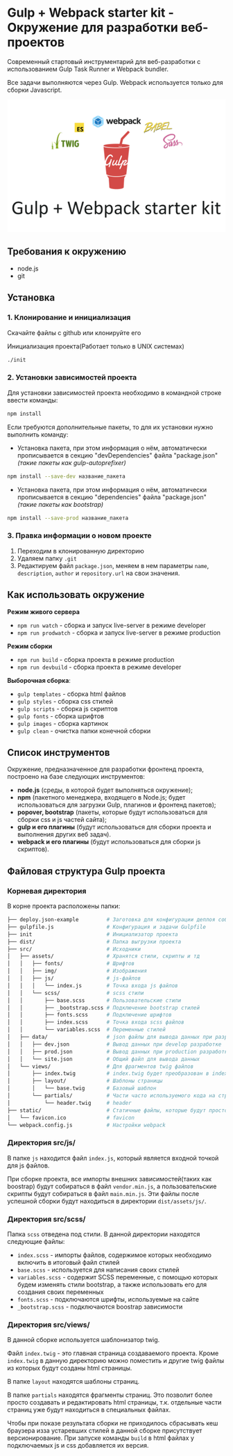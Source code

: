 # Gulp + Webpack starter kit - Окружение для разработки веб-проектов

Современный стартовый инструментарий для веб-разработки с использованием Gulp Task Runner и Webpack bundler.

Все задачи выполняются через Gulp. Webpack используется только для сборки Javascript.

![](src/assets/img/gwst.png)

## Требования к окружению

- node.js
- git

## Установка

### 1. Клонирование и инициализация

Скачайте файлы с github или клонируйте его

Инициализация проекта(Работает только в UNIX системах)

```bash
./init
```

### 2. Установки зависимостей проекта

Для установки зависимостей проекта необходимо в командной строке ввести команды:

```bash
npm install
```

Если требуются дополнительные пакеты, то для их установки нужно выполнить команду:

- Установка пакета, при этом информация о нём, автоматически прописывается в секцию "devDependencies" файла "package.json" _(такие пакеты как gulp-autoprefixer)_

```bash
npm install --save-dev название_пакета
```

- Установка пакета, при этом информация о нём, автоматически прописывается в секцию "dependencies" файла "package.json" _(такие пакеты как bootstrap)_

```bash
npm install --save-prod название_пакета
```

### 3. Правка информации о новом проекте

1. Переходим в клонированную директорию
2. Удаляем папку `.git`
3. Редактируем файл `package.json`, меняем в нем параметры `name`, `description`, `author` и `repository.url` на свои значения.

## Как использовать окружение

**Режим живого сервера**

- `npm run watch` - сборка и запуск live-server в режиме developer
- `npm run prodwatch` - сборка и запуск live-server в режиме production

**Режим сборки**

- `npm run build` - сборка проекта в режиме production
- `npm run devbuild` - сборка проекта в режиме developer

**Выборочная сборка**:

- `gulp templates` - сборка html файлов
- `gulp styles` - сборка css стилей
- `gulp scripts` - сборка js скриптов
- `gulp fonts` - сборка шрифтов
- `gulp images` - сборка картинок
- `gulp clean` - очистка папки конечной сборки

## Список инструментов

Окружение, предназначенное для разработки фронтенд проекта, построено на базе следующих инструментов:

- **node.js** (среды, в которой будет выполняться окружение);
- **npm** (пакетного менеджера, входящего в Node.js; будет использоваться для загрузки Gulp, плагинов и фронтенд пакетов);
- **popover, bootstrap** (пакеты, которые будут использоваться для сборки css и js частей сайта);
- **gulp и его плагины** (будут использоваться для сборки проекта и выполнения других веб задач).
- **webpack и его плагины** (будут использоваться для сборки js скриптов).

## Файловая структура Gulp проекта

### Корневая директория

В корне проекта расположены папки:

```bash
├── deploy.json-example         # Заготовка для конфигурации деплоя собранного проекта
├── gulpfile.js                 # Конфигурация и задачи Gulpfile
├── init                        # Инициализатор проекта
├── dist/                       # Папка выгрузки проекта
├── src/                        # Исходники
│   ├── assets/                 # Хранятся стили, скрипты и тд
│   │   ├── fonts/              # Шрифтов
│   │   ├── img/                # Изображения
│   │   ├── js/                 # js-файлов
│   │   │   └── index.js        # Точка входа js файлов
│   │   └── scss/               # scss стили
│   │       ├── base.scss       # Пользовательские стили
│   │       ├── _bootstrap.scss # Подключение bootstrap стилей
│   │       ├── fonts.scss      # Подключение шрифтов
│   │       ├── index.scss      # Точка входа scss файлов
│   │       └── variables.scss  # Переменные стилей
│   ├── data/                   # json файлы для вывода данных при разработке
│   │   ├── dev.json            # Вывод данных при develop разработке
│   │   ├── prod.json           # Вывод данных при production разработке
│   │   └── site.json           # Общий файл для вывода данных
│   └── views/                  # Для фрагментов twig файлов
│       ├── index.twig          # index.twig будет преобразован в index.html страницу
│       ├── layout/             # Шаблоны страницы
│       │   └── base.twig       # Базовый шаблон
│       └── partials/           # Части часто используемого кода на страницах
│           └── header.twig     # header
├── static/                     # Статичные файлы, которые будут просто перенесены в dist
│   └── favicon.ico             # favicon
└── webpack.config.js           # Настройки webpack
```

### Директория src/js/

В папке `js` находится файл `index.js`, который является входной точкой для js файлов.

При сборке проекта, все импорты внешних зависимостей(таких как boostrap) будут собираться в файл `vendor.min.js`, а пользовательские скрипты будут собираться в файл `main.min.js`. Эти файлы после успешной сборки будут находиться в директории `dist/assets/js/`.

### Директория src/scss/

Папка `scss` отведена под стили. В данной директории находятся следующие файлы:

- `index.scss` - импорты файлов, содержимое которых необходимо включить в итоговый файл стилей
- `base.scss` - используется для написания своих стилей
- `variables.scss` - содержит SCSS переменные, с помощью которых будем изменять стили bootstrap, а также использовать его для создания своих переменных
- `fonts.scss` - подключаются шрифты, используемые на сайте
- `_bootstrap.scss` - подключаются boostrap зависимости

### Директория src/views/

В данной сборке используется шаблонизатор twig.

Файл `index.twig` - это главная страница создаваемого проекта. Кроме `index.twig` в данную директорию можно поместить и другие twig файлы из которых будут созданы html страницы.

В папке `layout` находятся шаблоны страниц.

В папке `partials` находятся фрагменты страниц. Это позволит более просто создавать и редактировать html страницы, т.к. отдельные части страниц уже будут находиться в специальных файлах.

Чтобы при показе результата сборки не приходилось сбрасывать кеш браузера изза устаревших стилей в данной сборке присутствует версионирование. При запуске команды `build` в html файлах у подключаемых js и css добавляется их версия.
